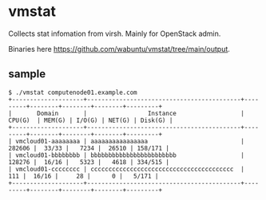 # vmstat
Collects stat infomation from virsh. Mainly for OpenStack admin.

Binaries here https://github.com/wabuntu/vmstat/tree/main/output.

## sample

```
$ ./vmstat computenode01.example.com
+--------------------+-------------------------------------------+---------+--------+--------+--------+---------+
|       Domain       |                 Instance                  | CPU(G)  | MEM(G) | I/O(G) | NET(G) | Disk(G) |
+--------------------+-------------------------------------------+---------+--------+--------+--------+---------+
| vmcloud01-aaaaaaaa | aaaaaaaaaaaaaaaa                          |  282606 |  33/33 |   7234 |  26510 | 158/171 |
| vmcloud01-bbbbbbbb | bbbbbbbbbbbbbbbbbbbbbbbb                  |  128276 |  16/16 |   5323 |   4618 | 334/515 |
| vmcloud01-cccccccc | cccccccccccccccccccccccccccccccccccccccc  |     111 |  16/16 |     28 |      0 |   5/171 |
+--------------------+-------------------------------------------+---------+--------+--------+--------+---------+
```
